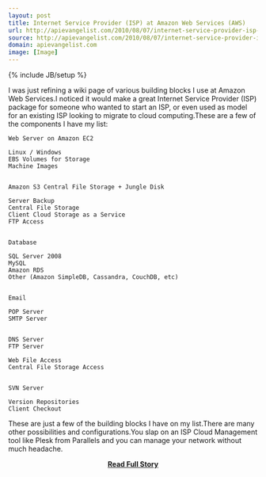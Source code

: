 ```yaml
---
layout: post
title: Internet Service Provider (ISP) at Amazon Web Services (AWS)
url: http://apievangelist.com/2010/08/07/internet-service-provider-isp-at-amazon-web-services-aws/
source: http://apievangelist.com/2010/08/07/internet-service-provider-isp-at-amazon-web-services-aws/
domain: apievangelist.com
image: [Image]
---
```

{% include JB/setup %}<p>I was just refining a wiki page of various building blocks I use at Amazon Web Services.I noticed it would make a great Internet Service Provider (ISP) package for someone who wanted to start an ISP, or even used as model for an existing ISP looking to migrate to cloud computing.These are a few of the components I have my list:

	Web Server on Amazon EC2

	Linux / Windows
	EBS Volumes for Storage
	Machine Images


	Amazon S3 Central File Storage + Jungle Disk

	Server Backup
	Central File Storage
	Client Cloud Storage as a Service
	FTP Access


	Database

	SQL Server 2008
	MySQL
	Amazon RDS
	Other (Amazon SimpleDB, Cassandra, CouchDB, etc)


	Email

	POP Server
	SMTP Server


	DNS Server
	FTP Server

	Web File Access
	Central File Storage Access


	SVN Server

	Version Repositories
	Client Checkout



These are just a few of the building blocks I have on my list.There are many other possibilities and configurations.You slap on an ISP Cloud Management tool like Plesk from Parallels and you can manage your network without much headache.</p>
<center><p><a href="http://apievangelist.com/2010/08/07/internet-service-provider-isp-at-amazon-web-services-aws/" style='padding:25px; font-sze:18px; font-weight: bold;'>Read Full Story</a></p></center>
